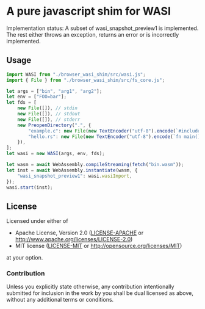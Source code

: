 # A pure javascript shim for WASI

Implementation status: A subset of wasi_snapshot_preview1 is implemented. The rest either throws an exception, returns an error or is incorrectly implemented.

## Usage

```javascript
import WASI from "./browser_wasi_shim/src/wasi.js";
import { File } from "./browser_wasi_shim/src/fs_core.js";

let args = ["bin", "arg1", "arg2"];
let env = ["FOO=bar"];
let fds = [
    new File([]), // stdin
    new File([]), // stdout
    new File([]), // stderr
    new PreopenDirectory(".", {
        "example.c": new File(new TextEncoder("utf-8").encode(`#include "a"`)),
        "hello.rs": new File(new TextEncoder("utf-8").encode(`fn main() { println!("Hello World!"); }`)),
    }),
];
let wasi = new WASI(args, env, fds);

let wasm = await WebAssembly.compileStreaming(fetch("bin.wasm"));
let inst = await WebAssembly.instantiate(wasm, {
    "wasi_snapshot_preview1": wasi.wasiImport,
});  
wasi.start(inst);
```

## License

Licensed under either of

  * Apache License, Version 2.0 ([LICENSE-APACHE](LICENSE-APACHE) or
    http://www.apache.org/licenses/LICENSE-2.0)
  * MIT license ([LICENSE-MIT](LICENSE-MIT) or
    http://opensource.org/licenses/MIT)

at your option.

### Contribution

Unless you explicitly state otherwise, any contribution intentionally submitted
for inclusion in the work by you shall be dual licensed as above, without any
additional terms or conditions.
